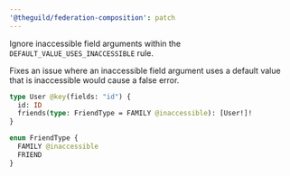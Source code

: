 ```yaml
---
'@theguild/federation-composition': patch
---
```


Ignore inaccessible field arguments within the `DEFAULT_VALUE_USES_INACCESSIBLE` rule.

Fixes an issue where an inaccessible field argument uses a default value that is inaccessible would
cause a false error.

```graphql
type User @key(fields: "id") {
  id: ID
  friends(type: FriendType = FAMILY @inaccessible): [User!]!
}

enum FriendType {
  FAMILY @inaccessible
  FRIEND
}
```
